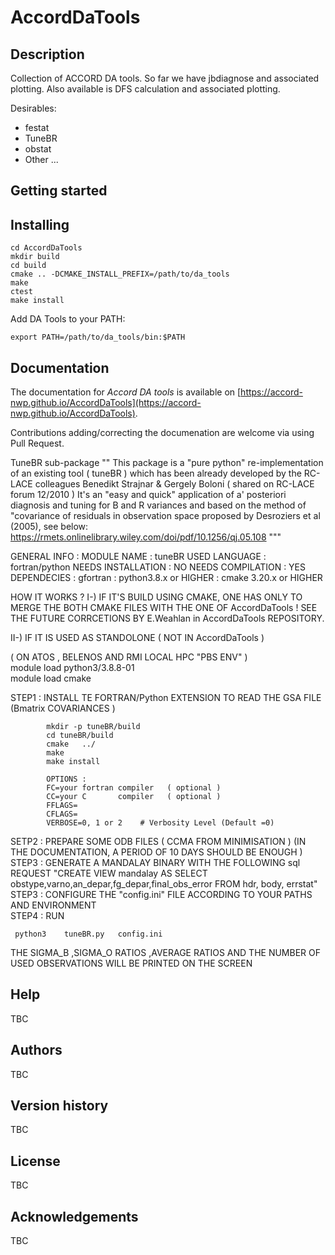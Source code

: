 # AccordDaTools

## Description
Collection of ACCORD DA tools. So far we have jbdiagnose and associated plotting. 
Also available is DFS calculation and associated plotting.

Desirables:
- festat
- TuneBR 
- obstat
- Other ...

## Getting started

## Installing
```
cd AccordDaTools
mkdir build
cd build
cmake .. -DCMAKE_INSTALL_PREFIX=/path/to/da_tools
make 
ctest
make install
```
Add DA Tools to your PATH:
```
export PATH=/path/to/da_tools/bin:$PATH
```

## Documentation
The documentation for _Accord DA tools_ is available on [https://accord-nwp.github.io/AccordDaTools](https://accord-nwp.github.io/AccordDaTools).

Contributions adding/correcting the documenation are welcome via using Pull Request.



TuneBR sub-package 
""
This package is a "pure python" re-implementation of   an 
existing tool ( tuneBR ) which has been already developed 
by the RC-LACE colleagues Benedikt Strajnar &  Gergely Boloni 
( shared on RC-LACE forum 12/2010 )
It's an  "easy and quick" application of a' posteriori diagnosis
and tuning for B and R variances and based on the method of
"covariance of residuals in observation space
proposed by Desroziers et al (2005), see below:
https://rmets.onlinelibrary.wiley.com/doi/pdf/10.1256/qj.05.108
"""

GENERAL INFO :
MODULE NAME         : tuneBR 
USED LANGUAGE       : fortran/python 
NEEDS INSTALLATION  : NO 
NEEDS COMPILATION   : YES 
DEPENDECIES         : gfortran 
                    : python3.8.x  or HIGHER
                    : cmake 3.20.x or HIGHER   


HOW IT WORKS ? 
I-)  IF IT'S  BUILD  USING CMAKE, ONE HAS ONLY TO MERGE THE BOTH
     CMAKE FILES WITH THE ONE OF AccordDaTools !
     SEE THE FUTURE CORRCETIONS BY E.Weahlan in AccordDaTools REPOSITORY.  

II-) IF IT IS USED AS STANDOLONE ( NOT IN AccordDaTools )

( ON ATOS , BELENOS AND RMI LOCAL HPC "PBS ENV"  )  
module load python3/3.8.8-01  
module load cmake   

STEP1 : INSTALL TE FORTRAN/Python EXTENSION TO READ THE GSA FILE (Bmatrix COVARIANCES )
```
        mkdir -p tuneBR/build 
        cd tuneBR/build          
        cmake   ../  
        make 
        make install  
    
        OPTIONS :        
        FC=your fortran compiler   ( optional )
        CC=your C       compiler   ( optional )
        FFLAGS= 
        CFLAGS=           
        VERBOSE=0, 1 or 2    # Verbosity Level (Default =0)
```
SETP2  : PREPARE SOME ODB FILES ( CCMA FROM MINIMISATION )
        (IN THE DOCUMENTATION, A PERIOD OF 10 DAYS SHOULD BE ENOUGH )
STEP3  : GENERATE A MANDALAY BINARY WITH THE FOLLOWING sql REQUEST 
        "CREATE VIEW mandalay AS
         SELECT  obstype,varno,an_depar,fg_depar,final_obs_error FROM hdr, body, errstat"       
 STEP3 : CONFIGURE THE "config.ini"  FILE ACCORDING TO YOUR PATHS AND ENVIRONMENT  
 STEP4 : RUN 
```       
 python3    tuneBR.py   config.ini  
```

THE SIGMA_B ,SIGMA_O RATIOS ,AVERAGE RATIOS AND 
THE NUMBER OF USED OBSERVATIONS WILL BE PRINTED ON THE SCREEN


## Help
TBC

## Authors
TBC

## Version history
TBC

## License
TBC

## Acknowledgements
TBC
